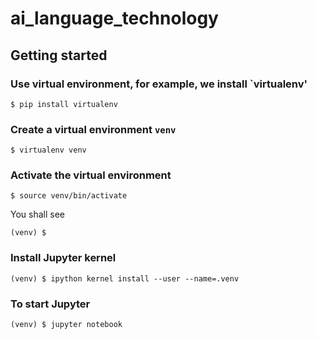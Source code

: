 # ai_language_technology
## Getting started

### Use virtual environment, for example, we install `virtualenv'  
```
$ pip install virtualenv
```
### Create a virtual environment `venv`
``` 
$ virtualenv venv
```
### Activate the virtual environment 
```
$ source venv/bin/activate
``` 
You shall see
```
(venv) $
```
###  Install Jupyter kernel
```
(venv) $ ipython kernel install --user --name=.venv
```

### To start Jupyter 
```
(venv) $ jupyter notebook
```

